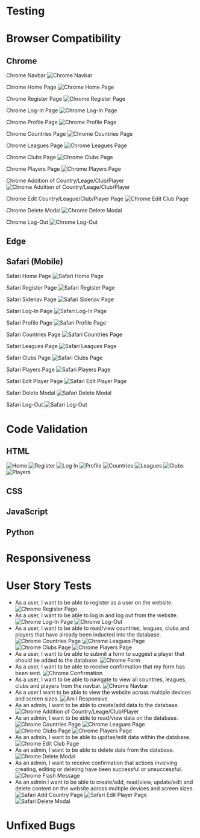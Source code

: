 # Testing

# Browser Compatibility

## Chrome
Chrome Navbar
![Chrome Navbar](documentation/testing/atletico-crud-chrome-navbar.png)

Chrome Home Page
![Chrome Home Page](documentation/testing/atletico-crud-chrome-home.png)

Chrome Register Page
![Chrome Register Page](documentation/testing/atletico-crud-chrome-register.png)

Chrome Log-In Page
![Chrome Log-In Page](documentation/testing/atletico-crud-chrome-log-in.png)

Chrome Profile Page
![Chrome Profile Page](documentation/testing/atletico-crud-chrome-profile.png)

Chrome Countries Page
![Chrome Countries Page](documentation/testing/atletico-crud-chrome-countries.png)

Chrome Leagues Page
![Chrome Leagues Page](documentation/testing/atletico-crud-chrome-leagues.png)

Chrome Clubs Page
![Chrome Clubs Page](documentation/testing/atletico-crud-chrome-clubs.png)

Chrome Players Page
![Chrome Players Page](documentation/testing/atletico-crud-chrome-players.png)

Chrome Addition of Country/Leage/Club/Player
![Chrome Addition of Country/Leage/Club/Player](documentation/testing/atletico-crud-chrome-addition.png)

Chrome Edit Country/League/Club/Player Page
![Chrome Edit Club Page](documentation/testing/atletico-crud-chrome-edit.png)

Chrome Delete Modal
![Chrome Delete Modal](documentation/testing/atletico-crud-chrome-delete-modal.png)

Chrome Log-Out
![Chrome Log-Out](documentation/testing/atletico-crud-chrome-log-out.png)

## Edge

## Safari (Mobile)
Safari Home Page
![Safari Home Page](documentation/testing/atletico-crud-safari-home.jpg)

Safari Register Page
![Safari Register Page](documentation/testing/atletico-crud-safari-register.jpg)

Safari Sidenav Page
![Safari Sidenav Page](documentation/testing/atletico-crud-safari-sidenav.jpg)

Safari Log-In Page
![Safari Log-In Page](documentation/testing/atletico-crud-safari-log-in.jpg)

Safari Profile Page
![Safari Profile Page](documentation/testing/atletico-crud-safari-profile.jpg)

Safari Countries Page
![Safari Countries Page](documentation/testing/atletico-crud-safari-countries.jpg)

Safari Leagues Page
![Safari Leagues Page](documentation/testing/atletico-crud-safari-leagues.jpg)

Safari Clubs Page
![Safari Clubs Page](documentation/testing/atletico-crud-safari-clubs.jpg)

Safari Players Page
![Safari Players Page](documentation/testing/atletico-crud-safari-players.jpg)

Safari Edit Player Page
![Safari Edit Player Page](documentation/testing/atletico-crud-safari-edit-player.jpg)

Safari Delete Modal
![Safari Delete Modal](documentation/testing/atletico-crud-safari-delete-modal.jpg)

Safari Log-Out
![Safari Log-Out](documentation/testing/atletico-crud-safari-log-out.jpg)

# Code Validation

## HTML
![Home](documentation/testing/atletico-crud-html-validation-home.png)
![Register](documentation/testing/atletico-crud-html-validation-register.png)
![Log In](documentation/testing/atletico-crud-html-validation-login.png)
![Profile](documentation/testing/atletico-crud-html-validation-profile.png)
![Countries](documentation/testing/atletico-crud-html-validation-countries.png)
![Leagues](documentation/testing/atletico-crud-html-validation-leagues.png)
![Clubs](documentation/testing/atletico-crud-html-validation-clubs.png)
![Players](documentation/testing/atletico-crud-html-validation-playersa.png)

## CSS

## JavaScript

## Python

# Responsiveness

# User Story Tests
- As a user, I want to be able to register as a user on the website.
![Chrome Register Page](documentation/testing/atletico-crud-chrome-register.png)
- As a user, I want to be able to log in and log out from the website.
![Chrome Log-In Page](documentation/testing/atletico-crud-chrome-log-in.png)
![Chrome Log-Out](documentation/testing/atletico-crud-chrome-log-out.png)
- As a user, I want to be able to read/view countries, leagues, clubs and players that have already been inducted into the database.
![Chrome Countries Page](documentation/testing/atletico-crud-chrome-countries.png)
![Chrome Leagues Page](documentation/testing/atletico-crud-chrome-leagues.png)
![Chrome Clubs Page](documentation/testing/atletico-crud-chrome-clubs.png)
![Chrome Players Page](documentation/testing/atletico-crud-chrome-players.png)
- As a user, I want to be able to submit a form to suggest a player that should be added to the database.
![Chrome Form](documentation/testing/atletico-crud-chrome-form.png)
- As a user, I want to be able to receive confirmation that my form has been sent.
![Chrome Confirmation](documentation/testing/atletico-crud-chrome-confirmation.png)
- As a user, I want to be able to navigate to view all countries, leagues, clubs and players from the navbar.
![Chrome Navbar](documentation/testing/atletico-crud-chrome-navbar.png)
- As a user I want to be able to view the website across multiple devices and screen sizes.
![Am I Responsive](documentation/testing/atletico-crud-am-i-responsive.png)
- As an admin, I want to be able to create/add data to the database.
![Chrome Addition of Country/Leage/Club/Player](documentation/testing/atletico-crud-chrome-addition.png)
- As an admin, I want to be able to read/view data on the database.
![Chrome Countries Page](documentation/testing/atletico-crud-chrome-countries.png)
![Chrome Leagues Page](documentation/testing/atletico-crud-chrome-leagues.png)
![Chrome Clubs Page](documentation/testing/atletico-crud-chrome-clubs.png)
![Chrome Players Page](documentation/testing/atletico-crud-chrome-players.png)
- As an admin, I want to be able to updtae/edit data within the database.
![Chrome Edit Club Page](documentation/testing/atletico-crud-chrome-edit.png)
- As an admin, I want to be able to delete data from the database.
![Chrome Delete Modal](documentation/testing/atletico-crud-chrome-delete-modal.png)
- As an admin, I want to receive confirmation that actions involving creating, editing or deleting have been successful or unsuccessful.
![Chrome Flash Message](documentation/testing/atletico-crud-chrome-flash.png)
- As an admin I want to be able to create/add, read/view, update/edit and delete content on the website across multiple devices and screen sizes.
![Safari Add Country Page](documentation/testing/atletico-crud-safari-add-country.jpg)
![Safari Edit Player Page](documentation/testing/atletico-crud-safari-edit-player.jpg)
![Safari Delete Modal](documentation/testing/atletico-crud-safari-delete-modal.jpg)

# Unfixed Bugs